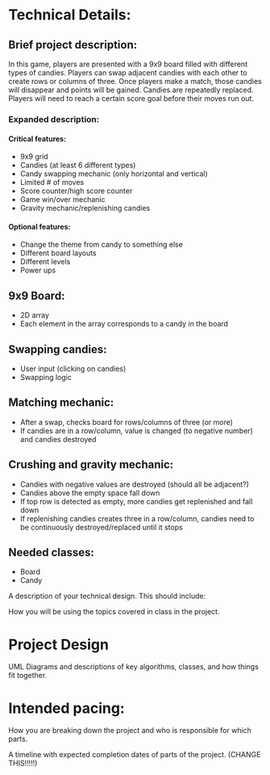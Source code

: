 
# Technical Details:

## Brief project description:
In this game, players are presented with a 9x9 board filled with different types of candies. Players can swap adjacent candies with each other to create rows or columns of three. Once players make a match, those candies will disappear and points will be gained. Candies are repeatedly replaced. Players will need to reach a certain score goal before their moves run out.

### Expanded description:  
#### Critical features:  
* 9x9 grid  
* Candies (at least 6 different types)  
* Candy swapping mechanic (only horizontal and vertical)  
* Limited # of moves  
* Score counter/high score counter  
* Game win/over mechanic  
* Gravity mechanic/replenishing candies  
#### Optional features:  
* Change the theme from candy to something else  
* Different board layouts  
* Different levels  
* Power ups  

## 9x9 Board:  
* 2D array  
* Each element in the array corresponds to a candy in the board  

## Swapping candies:  
* User input (clicking on candies)  
* Swapping logic  

## Matching mechanic:  
* After a swap, checks board for rows/columns of three (or more)  
* If candies are in a row/column, value is changed (to negative number) and candies destroyed  

## Crushing and gravity mechanic:  
* Candies with negative values are destroyed (should all be adjacent?)  
* Candies above the empty space fall down  
* If top row is detected as empty, more candies get replenished and fall down  
* If replenishing candies creates three in a row/column, candies need to be continuously   destroyed/replaced until it stops  

## Needed classes:  
* Board  
* Candy  


A description of your technical design. This should include:

How you will be using the topics covered in class in the project.

# Project Design

UML Diagrams and descriptions of key algorithms, classes, and how things fit together.



# Intended pacing:

How you are breaking down the project and who is responsible for which parts.

A timeline with expected completion dates of parts of the project. (CHANGE THIS!!!!!)
